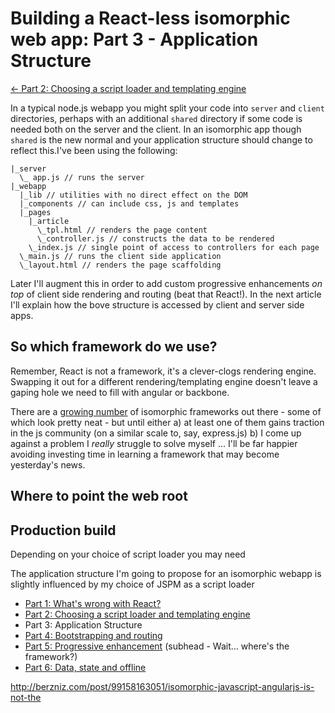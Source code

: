 # Building a React-less isomorphic web app: Part 3 - Application Structure

[<- Part 2: Choosing a script loader and templating engine]()

In a typical node.js webapp you might split your code into `server` and `client` directories, perhaps with an additional `shared` directory if some code is needed both on the server and the client. In an isomorphic app though `shared` is the new normal and your application structure should change to reflect this.I've been using the following:

```
|_server
  \_ app.js // runs the server
|_webapp
  |_lib // utilities with no direct effect on the DOM
  |_components // can include css, js and templates
  |_pages
    |_article
      \_tpl.html // renders the page content
      \_controller.js // constructs the data to be rendered
    \_index.js // single point of access to controllers for each page
  \_main.js // runs the client side application
  \_layout.html // renders the page scaffolding
```

Later I'll augment this in order to add custom progressive enhancements *on top* of client side rendering and routing (beat that React!). In the next article I'll explain how the bove structure is accessed by client and server side apps.

## So which framework do we use?
Remember, React is not a framework, it's a clever-clogs rendering engine. Swapping it out for a different rendering/templating engine doesn't leave a gaping hole we need to fill with angular or backbone.

There are a [growing number](http://isomorphic.net/libraries) of isomorphic frameworks out there - some of which look pretty neat - but until either 
a) at least one of them gains traction in the js community (on a similar scale to, say, express.js)
b) I come up against a problem I *really* struggle to solve myself
... I'll be far happier avoiding investing time in learning a framework that may become yesterday's news.

## Where to point the web root





## Production build

Depending on your choice of script loader you may need 


The application structure I'm going to propose for an isomorphic webapp is slightly influenced by my choice of JSPM as a script loader


- [Part 1: What's wrong with React?]()
- [Part 2: Choosing a script loader and templating engine]()
- Part 3: Application Structure
- [Part 4: Bootstrapping and routing]()
- [Part 5: Progressive enhancement]() (subhead - Wait... where's the framework?)
- [Part 6: Data, state and offline]()


http://berzniz.com/post/99158163051/isomorphic-javascript-angularjs-is-not-the